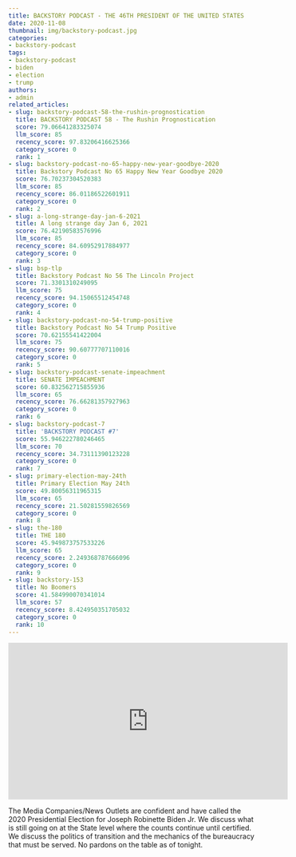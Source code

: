 ```yaml
---
title: BACKSTORY PODCAST - THE 46TH PRESIDENT OF THE UNITED STATES
date: 2020-11-08
thumbnail: img/backstory-podcast.jpg
categories:
- backstory-podcast
tags:
- backstory-podcast
- biden
- election
- trump
authors:
- admin
related_articles:
- slug: backstory-podcast-58-the-rushin-prognostication
  title: BACKSTORY PODCAST 58 - The Rushin Prognostication
  score: 79.06641283325074
  llm_score: 85
  recency_score: 97.83206416625366
  category_score: 0
  rank: 1
- slug: backstory-podcast-no-65-happy-new-year-goodbye-2020
  title: Backstory Podcast No 65 Happy New Year Goodbye 2020
  score: 76.70237304520383
  llm_score: 85
  recency_score: 86.01186522601911
  category_score: 0
  rank: 2
- slug: a-long-strange-day-jan-6-2021
  title: A long strange day Jan 6, 2021
  score: 76.42190583576996
  llm_score: 85
  recency_score: 84.60952917884977
  category_score: 0
  rank: 3
- slug: bsp-tlp
  title: Backstory Podcast No 56 The Lincoln Project
  score: 71.3301310249095
  llm_score: 75
  recency_score: 94.15065512454748
  category_score: 0
  rank: 4
- slug: backstory-podcast-no-54-trump-positive
  title: Backstory Podcast No 54 Trump Positive
  score: 70.62155541422004
  llm_score: 75
  recency_score: 90.60777707110016
  category_score: 0
  rank: 5
- slug: backstory-podcast-senate-impeachment
  title: SENATE IMPEACHMENT
  score: 60.832562715855936
  llm_score: 65
  recency_score: 76.66281357927963
  category_score: 0
  rank: 6
- slug: backstory-podcast-7
  title: 'BACKSTORY PODCAST #7'
  score: 55.946222780246465
  llm_score: 70
  recency_score: 34.73111390123228
  category_score: 0
  rank: 7
- slug: primary-election-may-24th
  title: Primary Election May 24th
  score: 49.80056311965315
  llm_score: 65
  recency_score: 21.50281559826569
  category_score: 0
  rank: 8
- slug: the-180
  title: THE 180
  score: 45.949873757533226
  llm_score: 65
  recency_score: 2.249368787666096
  category_score: 0
  rank: 9
- slug: backstory-153
  title: No Boomers
  score: 41.584990070341014
  llm_score: 57
  recency_score: 8.424950351705032
  category_score: 0
  rank: 10
---
```

<iframe src="https://www.facebook.com/plugins/video.php?height=314&amp;href=https%3A%2F%2Fwww.facebook.com%2FBackstoryPodcast%2Fvideos%2F793833574798859%2F&amp;show_text=false&amp;width=560" width="560" height="314" style="border:none;overflow:hidden" scrolling="no" frameborder="0" allowtransparency="true" allow="encrypted-media" allowfullscreen="true"></iframe>

The Media Companies/News Outlets are confident and have called the 2020 Presidential Election for Joseph Robinette Biden Jr. We discuss what is still going on at the State level where the counts continue until certified. We discuss the politics of transition and the mechanics of the bureaucracy that must be served. No pardons on the table as of tonight.
